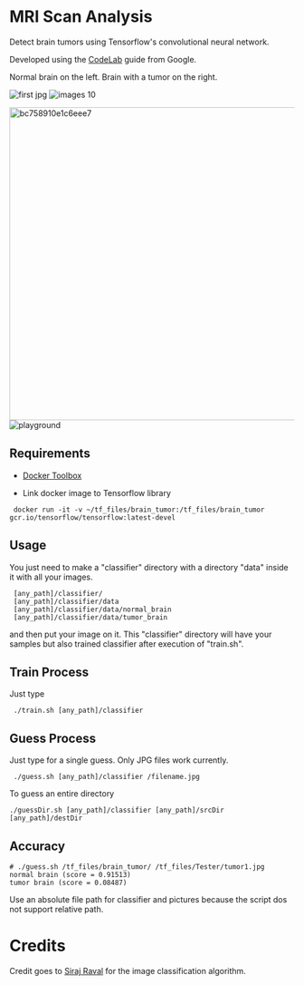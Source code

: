 # MRI Scan Analysis
Detect brain tumors using Tensorflow's convolutional neural network. 

Developed using the [CodeLab](https://codelabs.developers.google.com/codelabs/tensorflow-for-poets/?utm_campaign=chrome_series_machinelearning_063016&utm_source=gdev&utm_medium=yt-desc#0) guide from Google.

Normal brain on the left. Brain with a tumor on the right.

![first jpg](https://user-images.githubusercontent.com/9091157/35780421-29b470a6-09a9-11e8-8748-1a701f876a41.jpg)  ![images 10](https://user-images.githubusercontent.com/9091157/35780431-48bd675a-09a9-11e8-842a-5585d8a74cd4.jpg)

<img width="552" alt="bc758910e1c6eee7" src="https://user-images.githubusercontent.com/9091157/35780433-56ad79c2-09a9-11e8-89c2-3bb9352fb8f9.png">    ![playground](https://user-images.githubusercontent.com/9091157/35780437-5f10fac6-09a9-11e8-8cb1-90a12b6221ba.png)

## Requirements

* [Docker Toolbox](https://www.docker.com/products/docker-toolbox)

* Link docker image to Tensorflow library
```
 docker run -it -v ~/tf_files/brain_tumor:/tf_files/brain_tumor gcr.io/tensorflow/tensorflow:latest-devel
``` 

## Usage 

You just need to make a "classifier" directory with a directory "data" inside it with all your images.
```
 [any_path]/classifier/
 [any_path]/classifier/data
 [any_path]/classifier/data/normal_brain
 [any_path]/classifier/data/tumor_brain
```
 and then put your image on it. 
 This "classifier" directory will have your samples but also trained classifier after execution of "train.sh". 

## Train Process
 
Just type
```
 ./train.sh [any_path]/classifier
``` 


## Guess Process

Just type for a single guess. Only JPG files work currently.
```
 ./guess.sh [any_path]/classifier /filename.jpg
```

To guess an entire directory
```
./guessDir.sh [any_path]/classifier [any_path]/srcDir [any_path]/destDir
```

## Accuracy
```
# ./guess.sh /tf_files/brain_tumor/ /tf_files/Tester/tumor1.jpg
normal brain (score = 0.91513)
tumor brain (score = 0.08487)
```

Use an absolute file path for classifier and pictures because the script dos not support relative path.


# Credits

Credit goes to [Siraj Raval](https://github.com/llSourcell) for the image classification algorithm. 



